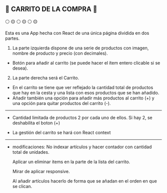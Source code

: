 ## :small_blue_diamond: CARRITO DE LA COMPRA :small_blue_diamond:

:white_circle: :yellow_circle: :white_circle: :yellow_circle: :white_circle: :yellow_circle:

Esta es una App hecha con React de una única página dividida en dos partes.

1. La parte izquierda dispone de una serie de productos con imagen, nombre de producto y precio (con decimales).

- Botón para añadir al carrito (se puede hacer el ítem entero clicable si se desea).

2. La parte derecha será el Carrito.

- En el carrito se tiene que ver reflejado la cantidad total de productos que hay en la cesta y una lista con esos productos que se han añadido.
- Añadir también una opción para añadir más productos al carrito (+) y una opción para quitar productos del carrito (-).

---

- Cantidad limitada de productos 2 por cada uno de ellos. Si hay 2, se deshabilita el boton (+)

- La gestión del carrito se hará con React context

---

- modificaciones:
  No indexar artículos y hacer contador con cantidad total de unidades.

  Aplicar un eliminar items en la parte de la lista del carrito.

  Mirar de aplicar responsive.

  Al añadir artículos hacerlo de forma que se añadan en el orden en que se clican.
